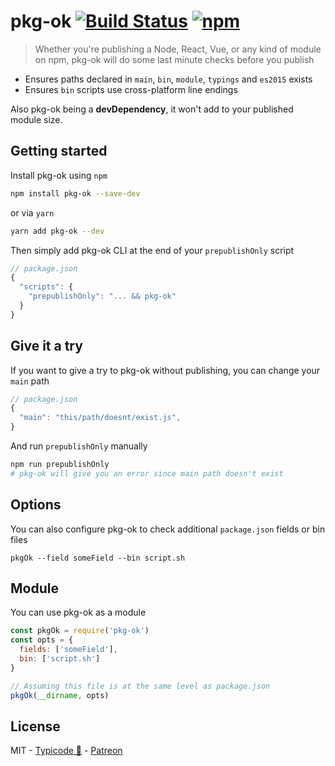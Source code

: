 # pkg-ok [![Build Status](https://img.shields.io/travis/typicode/pkg-ok.svg?style=flat-square)](https://travis-ci.org/typicode/pkg-ok) [![npm](https://img.shields.io/npm/v/pkg-ok.svg?style=flat-square)](https://www.npmjs.com/package/pkg-ok)

> Whether you're publishing a Node, React, Vue, or any kind of module on npm, pkg-ok will do some last minute checks before you publish

* Ensures paths declared in `main`, `bin`, `module`, `typings` and `es2015` exists
* Ensures `bin` scripts use cross-platform line endings

Also pkg-ok being a __devDependency__, it won't add to your published module size.

## Getting started

Install pkg-ok using `npm`

```sh
npm install pkg-ok --save-dev
```

or via `yarn`

```sh
yarn add pkg-ok --dev
```

Then simply add pkg-ok CLI at the end of your `prepublishOnly` script

```js
// package.json
{
  "scripts": {
    "prepublishOnly": "... && pkg-ok"
  }
}
```

## Give it a try

If you want to give a try to pkg-ok without publishing, you can change your `main` path

```js
// package.json
{
  "main": "this/path/doesnt/exist.js",
}
```

And run `prepublishOnly` manually

```sh
npm run prepublishOnly
# pkg-ok will give you an error since main path doesn't exist
```

## Options

You can also configure pkg-ok to check additional `package.json` fields or bin files

```
pkgOk --field someField --bin script.sh
```

## Module

You can use pkg-ok as a module

```js
const pkgOk = require('pkg-ok')
const opts = {
  fields: ['someField'],
  bin: ['script.sh']
}

// Assuming this file is at the same level as package.json
pkgOk(__dirname, opts)
```

## License

MIT - [Typicode :cactus:](https://github.com/typicode) - [Patreon](https://patreon.com/typicode)